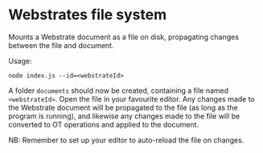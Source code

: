# Webstrates file system

Mounts a Webstrate document as a file on disk, propagating changes between the file and document.

Usage:

    node index.js --id=<webstrateId>

A folder `documents` should now be created, containing a file named `<webstrateId>`. Open the file in your favourite editor. Any changes made to the Webstrate document will be propagated to the file (as long as the program is running), and likewise any changes made to the file will be converted to OT operations and applied to the document.

NB: Remember to set up your editor to auto-reload the file on changes.
